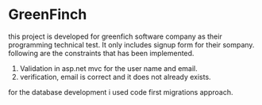 # GreenFinch

this project is developed for greenfich software company as their programming technical test.
It only includes signup form for their sompany.
following are the constraints that has been implemented.
1. Validation in asp.net mvc for the user name and email.
2. verification, email is correct and it does not already exists.

for the database development i used code first migrations approach.
